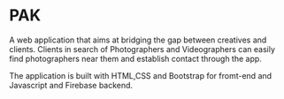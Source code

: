 # PAK
A web application that aims at bridging the gap between creatives and clients.
Clients in search of Photographers and Videographers can easily find photographers near them and establish contact through the app.

The application is built with HTML,CSS and Bootstrap for fromt-end and Javascript and Firebase backend.

